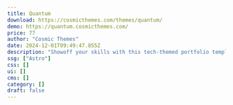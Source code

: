 ```yaml
---
title: Quantum
download: https://cosmicthemes.com/themes/quantum/
demo: https://quantum.cosmicthemes.com/
price: 77
author: "Cosmic Themes"
date: 2024-12-01T09:49:47.855Z
description: "Showoff your skills with this tech-themed portfolio template and blog. Made with Astro, Tailwind CSS, and Keystatic CMS"
ssg: ["Astro"]
css: []
ui: []
cms: []
category: []
draft: false
---
```

